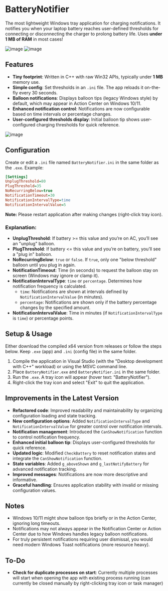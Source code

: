 # BatteryNotifier

The most lightweight Windows tray application for charging notifications. It notifies you when your laptop battery reaches user-defined thresholds for connecting or disconnecting the charger to prolong battery life. Uses **under 1 MB of RAM** in most cases!

![image](https://github.com/user-attachments/assets/ba511a98-06e0-4d29-bdad-51c21d8e5a04)
![image](https://github.com/user-attachments/assets/260ce7bb-e010-438d-a29d-8e2d7e63de3a)



## Features

- **Tiny footprint**: Written in C++ with raw Win32 APIs, typically under **1 MB** memory use.
- **Simple config**: Set thresholds in an `.ini` file. The app reloads it on-the-fly every 30 seconds.
- **Balloon notifications**: Displays balloon tips (legacy Windows style) by default, which may appear in Action Center on Windows 10/11.
- **Enhanced notification control**: Notifications are now configurable based on time intervals or percentage changes.
- **User-configured thresholds display**: Initial balloon tip shows user-configured charging thresholds for quick reference.

![image](https://github.com/user-attachments/assets/a509f4e8-bf50-4aad-b171-8dc526d52762)

## Configuration

Create or edit a `.ini` file named `BatteryNotifier.ini` in the same folder as the `.exe`. Example:  



```ini
[Settings]
UnplugThreshold=80
PlugThreshold=35
NoRecurringBelow=true
NotificationTimeout=30
NotificationIntervalType=time
NotificationIntervalValue=5
```
**Note:** Please restart application after making changes (right-click tray icon).  

### Explanation:
- **UnplugThreshold**: If battery >= this value and you’re on AC, you’ll see an "unplug" balloon.
- **PlugThreshold**: If battery <= this value and you’re on battery, you’ll see a "plug in" balloon.
- **NoRecurringBelow**: `true` or `false`. If `true`, only one "below threshold" balloon until you plug in again.
- **NotificationTimeout**: Time (in seconds) to request the balloon stay on screen (Windows may ignore or clamp it).
- **NotificationIntervalType**: `time` or `percentage`. Determines how notification frequency is calculated.
  - `time`: Notifications are shown at intervals defined by `NotificationIntervalValue` (in minutes).
  - `percentage`: Notifications are shown only if the battery percentage changes by the specified amount.
- **NotificationIntervalValue**: Time in minutes (if `NotificationIntervalType` is `time`) or percentage points.

## Setup & Usage

Either download the compiled x64 version from releases or follow the steps below. Keep `.exe` (app) and `.ini` (config file) in the same folder.

1. Compile the application in Visual Studio (with the "Desktop development with C++" workload) or using the MSVC command line.
2. Place `BatteryNotifier.exe` and `BatteryNotifier.ini` in the same folder.
3. Run the `.exe`. A tray icon will appear (hover text: "BatteryNotifier").
4. Right-click the tray icon and select "Exit" to quit the application.

## Improvements in the Latest Version

- **Refactored code**: Improved readability and maintainability by organizing configuration loading and state tracking.
- **New configuration options**: Added `NotificationIntervalType` and `NotificationIntervalValue` for greater control over notification intervals.
- **Notification management**: Introduced the `CanShowNotification` function to control notification frequency.
- **Enhanced initial balloon tip**: Displays user-configured thresholds for quick reference.
- **Updated logic**: Modified `CheckBattery` to reset notification states and integrate the `CanShowNotification` function.
- **State variables**: Added `g_aboveShown` and `g_lastNotifyBattery` for advanced notification tracking.
- **Improved messages**: Notifications are now more descriptive and informative.
- **Graceful handling**: Ensures application stability with invalid or missing configuration values.

## Notes

- Windows 10/11 might show balloon tips briefly or in the Action Center, ignoring long timeouts.
- Notifications may not always appear in the Notification Center or Action Center due to how Windows handles legacy balloon notifications.
- For truly persistent notifications requiring user dismissal, you would need modern Windows Toast notifications (more resource heavy).

## To-Do

- **Check for duplicate processes on start**: Currently multiple processes will start when opening the app with existing process running (can currently be closed manually by right-clicking tray icon or task manager)
